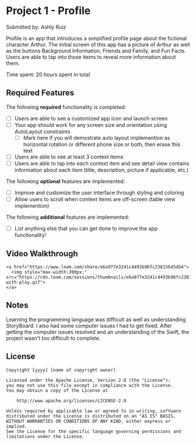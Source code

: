 # Project 1 - Profile

Submitted by: Ashly Ruiz

Profile is an app that introduces a simplified profile page about the fictional character Arthur. The initial screen of this app has a picture of Arthur as well as the buttons Background Information, Friends and Family, and Fun Facts. Users are able to tap into those items to reveal more information about them.

Time spent: 20 hours spent in total

## Required Features

The following **required** functionality is completed:

- [ ] Users are able to see a customized app icon and launch screen
- [ ] Your app should work for any screen size and orientation using AutoLayout constraints
  - [ ] Mark here if you will demostrate auto layout implemention as horizontal rotation or different phone size or both, then erase this text
- [ ] Users are able to see at least 3 context items
- [ ] Users are able to tap into each context item and see detail view contains information about each item (title, description, picture if applicable, etc.)
 
The following **optional** features are implemented:

- [ ] Improve and customize the user interface through styling and coloring
- [ ] Allow users to scroll when context items are off-screen (table view implemention)

The following **additional** features are implemented:

- [ ] List anything else that you can get done to improve the app functionality!

## Video Walkthrough

    <a href="https://www.loom.com/share/e6a977e3241c4493b96fc23815645db4">
      <img style="max-width:300px;" src="https://cdn.loom.com/sessions/thumbnails/e6a977e3241c4493b96fc23815645db4-with-play.gif">
    </a>

## Notes

Learning the programming language was difficult as well as understanding StoryBoard. I also had some computer issues I had to get fixed. After getting the computer issues resolved and an understanding of the Swift, the project wasn't too difficult to complete. 

## License

    Copyright [yyyy] [name of copyright owner]

    Licensed under the Apache License, Version 2.0 (the "License");
    you may not use this file except in compliance with the License.
    You may obtain a copy of the License at

        http://www.apache.org/licenses/LICENSE-2.0

    Unless required by applicable law or agreed to in writing, software
    distributed under the License is distributed on an "AS IS" BASIS,
    WITHOUT WARRANTIES OR CONDITIONS OF ANY KIND, either express or implied.
    See the License for the specific language governing permissions and
    limitations under the License.

